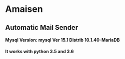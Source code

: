 # Amaisen
## Automatic Mail Sender

#### Mysql Version: mysql  Ver 15.1 Distrib 10.1.40-MariaDB
#### It works with python 3.5 and 3.6
